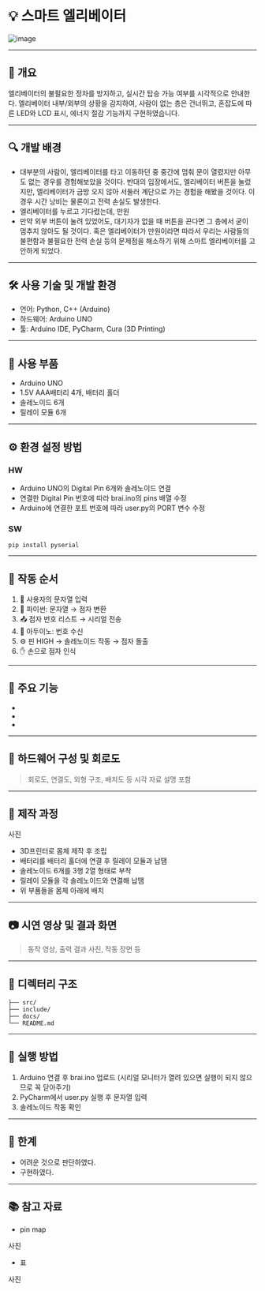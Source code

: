# 💡 스마트 엘리베이터  
![image](https://github.com/user-attachments/assets/1becd7b6-6b6c-469f-981d-2a195660fefb)

---

## 📌 개요  

엘리베이터의 불필요한 정차를 방지하고, 실시간 탑승 가능 여부를 시각적으로 안내한다. 엘리베이터 내부/외부의 상황을 감지하여, 사람이 없는 층은 건너뛰고, 혼잡도에 따른 LED와 LCD 표시, 에너지 절감 기능까지 구현하였습니다.

---

## 🔍 개발 배경  
- 대부분의 사람이, 엘리베이터를 타고 이동하던 중 중간에 멈춰 문이 열렸지만 아무도 없는 경우를 경험해보았을 것이다. 반대의 입장에서도, 엘리베이터 버튼을 눌렀지만, 엘리베이터가 금방 오지 않아 서둘러 계단으로 가는 경험을 해봤을 것이다. 이 경우 시간 낭비는 물론이고 전력 손실도 발생한다.
- 엘리베이터를 누르고 기다렸는데, 만원
- 만약 외부 버튼이 눌려 있었어도, 대기자가 없을 때 버튼을 끈다면 그 층에서 굳이 멈추지 않아도 될 것이다. 혹은 엘리베이터가 만원이라면 따라서 우리는 사람들의 불편함과 불필요한 전력 손실 등의 문제점을 해소하기 위해 스마트 엘리베이터를 고안하게 되었다. 

---

## 🛠 사용 기술 및 개발 환경  
- 언어: Python, C++ (Arduino)  
- 하드웨어: Arduino UNO   
- 툴: Arduino IDE, PyCharm, Cura (3D Printing)  

---

## 🧱 사용 부품  
- Arduino UNO
- 1.5V AAA배터리 4개, 배터리 홀더
- 솔레노이드 6개
- 릴레이 모듈 6개  

---

## ⚙️ 환경 설정 방법  
### HW
- Arduino UNO의 Digital Pin 6개와 솔레노이드 연결
- 연결한 Digital Pin 번호에 따라 brai.ino의 pins 배열 수정
- Arduino에 연결한 포트 번호에 따라 user.py의 PORT 변수 수정
### SW
```pip install pyserial```

---

## 🚦 작동 순서  
1. 📝 사용자의 문자열 입력  
2. 🐍 파이썬: 문자열 → 점자 변환  
3. 📤 점자 번호 리스트 → 시리얼 전송  
4. 🧠 아두이노: 번호 수신  
5. ⚙️ 핀 HIGH → 솔레노이드 작동 → 점자 돌출  
6. ✋ 손으로 점자 인식

---

## 🔧 주요 기능  
-  
-  
-  

---

## 🔌 하드웨어 구성 및 회로도  
> 회로도, 연결도, 외형 구조, 배치도 등 시각 자료 설명 포함

---

## 🧰 제작 과정  
사진 
- 3D프린터로 몸체 제작 후 조립
- 배터리를 배터리 홀더에 연결 후 릴레이 모듈과 납땜
- 솔레노이드 6개를 3행 2열 형태로 부착
- 릴레이 모듈을 각 솔레노이드와 연결해 납땜
- 위 부품들을 몸체 아래에 배치

---

## 📷 시연 영상 및 결과 화면  
> 동작 영상, 출력 결과 사진, 작동 장면 등

---

## 📁 디렉터리 구조

```
├── src/
├── include/
├── docs/
└── README.md
```

---

## 🚀 실행 방법
1. Arduino 연결 후 brai.ino 업로드 (시리얼 모니터가 열려 있으면 실행이 되지 않으므로 꼭 닫아주기)
2. PyCharm에서 user.py 실행 후 문자열 입력
3. 솔레노이드 작동 확인
 
---

## 💭 한계  
- 어려운 것으로 판단하였다.
- 구현하였다.

---

## 📚 참고 자료
- pin map

사진

- 표

사진
